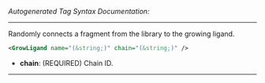 _Autogenerated Tag Syntax Documentation:_

---
Randomly connects a fragment from the library to the growing ligand.

```xml
<GrowLigand name="(&string;)" chain="(&string;)" />
```

-   **chain**: (REQUIRED) Chain ID.

---
